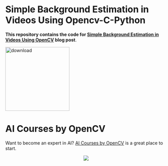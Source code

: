 # Simple Background Estimation in Videos Using Opencv-C-Python

**This repository contains the code for [Simple Background Estimation in Videos Using OpenCV](https://learnopencv.com/simple-background-estimation-in-videos-using-opencv-c-python/) blog post**.

[<img src="https://learnopencv.com/wp-content/uploads/2022/07/download-button-e1657285155454.png" alt="download" width="200">](https://www.dropbox.com/sh/sehke5ydixtuboj/AAB2QSLccI-6xUQQ90lq40rja?dl=1)

# AI Courses by OpenCV

Want to become an expert in AI? [AI Courses by OpenCV](https://opencv.org/courses/) is a great place to start. 

<a href="https://opencv.org/courses/">
<p align="center"> 
<img src="https://learnopencv.com/wp-content/uploads/2023/01/AI-Courses-By-OpenCV-Github.png">
</p>
</a>
